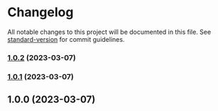 # Changelog

All notable changes to this project will be documented in this file. See [standard-version](https://github.com/conventional-changelog/standard-version) for commit guidelines.

### [1.0.2](https://github.com/marn06/homebridge-vw/compare/v1.0.1...v1.0.2) (2023-03-07)

### [1.0.1](https://github.com/marn06/homebridge-vw/compare/v1.0.0...v1.0.1) (2023-03-07)

## 1.0.0 (2023-03-07)

